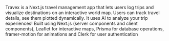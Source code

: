Travex is a Next.js travel management app that lets users log trips and visualize destinations on an interactive world map. Users can track travel details, see them plotted dynamically. It uses AI to analyze your trip experiences!
Built using Next.js (server components and client components), Leaflet for interactive maps, Prisma for database operations, framer-motion for animations and Clerk for user authentication
